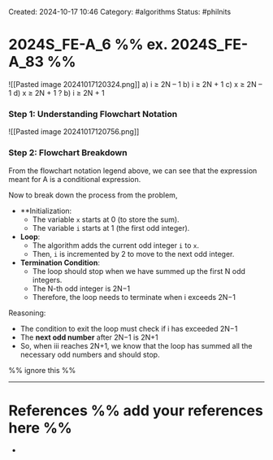 Created: 2024-10-17 10:46
Category: #algorithms
Status: #philnits



# 2024S_FE-A_6 %% ex. 2024S_FE-A_83 %%

![[Pasted image 20241017120324.png]]
a) i ≥ 2N – 1
b) i ≥ 2N + 1
c) x ≥ 2N – 1
d) x ≥ 2N + 1
?
b) i ≥ 2N + 1
### Step 1: Understanding Flowchart Notation

![[Pasted image 20241017120756.png]]
### Step 2: Flowchart Breakdown

From the flowchart notation legend above, we can see that the expression meant for A is a conditional expression.

Now to break down the process from the problem,
- **Initialization:
    - The variable `x` starts at 0 (to store the sum).
    - The variable `i` starts at 1 (the first odd integer).
- **Loop**:
    - The algorithm adds the current odd integer `i` to `x`.
    - Then, `i` is incremented by 2 to move to the next odd integer.
- **Termination Condition**:
    - The loop should stop when we have summed up the first N odd integers.
    - The N-th odd integer is 2N−1
    - Therefore, the loop needs to terminate when i exceeds 2N−1

Reasoning:
- The condition to exit the loop must check if i has exceeded 2N−1
- The **next odd number** after 2N−1 is 2N+1
- So, when iii reaches 2N+1, we know that the loop has summed all the necessary odd numbers and should stop.




%% ignore this %%
<!--SR:!2025-03-19,12,190-->
---









# References %% add your references here %%
- 